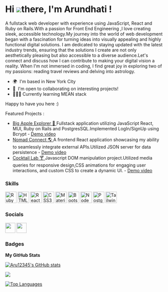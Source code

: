 Hi ![](https://user-images.githubusercontent.com/18350557/176309783-0785949b-9127-417c-8b55-ab5a4333674e.gif)there, I'm Arundhati !
===================================================================================================================================


A fullstack web developer with experience using JavaScript, React and Ruby on Rails.With a passion for Front End Engineering ,I love creating sleek, accessible technology.My journey into the world of web development began with a fascination for turning ideas into visually appealing and highly functional digital solutions.
I am dedicated to staying updated with the latest industry trends, ensuring that the solutions I create are not only aesthetically pleasing but also accessible to a diverse audience.Let's connect and discuss how I can contribute to making your digital vision a reality.
When I'm not immersed in coding, I find great joy in exploring two of my passions: reading travel reviews and delving into astrology.

* 🌍  I'm based in New York City
* 🤝  I'm open to collaborating on interesting projects!
* 👩🏻‍💻  Currently learning MEAN stack

Happy to have you here :)

Featured Projects :
<ul>
<li><a href="https://github.com/Aru12345/capstone">Big Apple Explorer 🍎 </a>Fullstack application utilizing JavaScript React, MUI, Ruby on Rails and PostgresSQL.Implemented LogIn/SignUp using Bcrypt - <a href="https://www.youtube.com/watch?v=Rg3GBEAtnic"> Demo video</a></li>
<li><a href="https://github.com/Aru12345/travelplanner">Nomad Connect 🌎 </a> A frontend React application showcasing my ability to seamlessly integrate external APIs.Utilized JSON server for data persistence - <a href="https://www.youtube.com/watch?v=JUdgY7_-qyI"> Demo video</a></li>
<li><a href="https://github.com/Aru12345/CocktailLab">Cocktail Lab 🍸 </a> Javascript DOM manipulation project.Utilized media queries for responsive design,CSS animations for engaging user interactions, and custom CSS to create a dynamic UI. - <a href="https://www.youtube.com/watch?v=WDGpsNKszWU"> Demo video</a></li>

</ul>

### Skills

<p align="left">
<a href="https://www.ruby-lang.org/en/" target="_blank" rel="noreferrer"><img src="https://raw.githubusercontent.com/danielcranney/readme-generator/main/public/icons/skills/ruby-colored.svg" width="36" height="36" alt="Ruby" /></a>
<a href="https://developer.mozilla.org/en-US/docs/Glossary/HTML5" target="_blank" rel="noreferrer"><img src="https://raw.githubusercontent.com/danielcranney/readme-generator/main/public/icons/skills/html5-colored.svg" width="36" height="36" alt="HTML5" /></a>
<a href="https://reactjs.org/" target="_blank" rel="noreferrer"><img src="https://raw.githubusercontent.com/danielcranney/readme-generator/main/public/icons/skills/react-colored.svg" width="36" height="36" alt="React" /></a>
<a href="https://www.w3.org/TR/CSS/#css" target="_blank" rel="noreferrer"><img src="https://raw.githubusercontent.com/danielcranney/readme-generator/main/public/icons/skills/css3-colored.svg" width="36" height="36" alt="CSS3" /></a>
<a href="https://mui.com/" target="_blank" rel="noreferrer"><img src="https://raw.githubusercontent.com/danielcranney/readme-generator/main/public/icons/skills/materialui-colored.svg" width="36" height="36" alt="Material UI" /></a>
<a href="https://getbootstrap.com/" target="_blank" rel="noreferrer"><img src="https://raw.githubusercontent.com/danielcranney/readme-generator/main/public/icons/skills/bootstrap-colored.svg" width="36" height="36" alt="Bootstrap" /></a>
<a href="https://nodejs.org/en/" target="_blank" rel="noreferrer"><img src="https://raw.githubusercontent.com/danielcranney/readme-generator/main/public/icons/skills/nodejs-colored.svg" width="36" height="36" alt="NodeJS" /></a>
<a href="https://www.postgresql.org/" target="_blank" rel="noreferrer"><img src="https://raw.githubusercontent.com/danielcranney/readme-generator/main/public/icons/skills/postgresql-colored.svg" width="36" height="36" alt="PostgreSQL" /></a>
<a href="https://tailwindcss.com/" target="_blank" rel="noreferrer"><img src="https://yt3.googleusercontent.com/ikv41jMTr1uHGdILrJhvbfVJcDt4oqhwApKX37TjAleF_cRPbF2W-waj7uMnS5JySvnlvAlTCg=s900-c-k-c0x00ffffff-no-rj" width="36" height="36" alt="Tailwind" /></a>
</p>


### Socials

<p align="left"> <a href="https://www.github.com/Aru12345" target="_blank" rel="noreferrer"><img src="https://raw.githubusercontent.com/danielcranney/readme-generator/main/public/icons/socials/github.svg" width="32" height="32" /></a> <a href="http://www.medium.com/@arundhatiraicar12" target="_blank" rel="noreferrer"><img src="https://raw.githubusercontent.com/danielcranney/readme-generator/main/public/icons/socials/medium.svg" width="32" height="32" /></a></p>

### Badges

<b>My GitHub Stats</b>

<a href="http://www.github.com/Aru12345"><img src="https://github-readme-stats.vercel.app/api?username=Aru12345&show_icons=true&hide=&count_private=true&title_color=ffffff&text_color=ffffff&icon_color=0891b2&bg_color=1c1917&hide_border=true&show_icons=true" alt="Aru12345's GitHub stats" /></a>

<a href="http://www.github.com/Aru12345"><img src="https://github-readme-streak-stats.herokuapp.com/?user=Aru12345&stroke=ffffff&background=1c1917&ring=ffffff&fire=ffffff&currStreakNum=ffffff&currStreakLabel=ffffff&sideNums=ffffff&sideLabels=ffffff&dates=ffffff&hide_border=true" /></a>


<a href="https://github.com/Aru12345" align="left"><img src="https://github-readme-stats.vercel.app/api/top-langs/?username=Aru12345&langs_count=10&title_color=ffffff&text_color=ffffff&icon_color=0891b2&bg_color=1c1917&hide_border=true&locale=en&custom_title=Top%20%Languages" alt="Top Languages" /></a>
